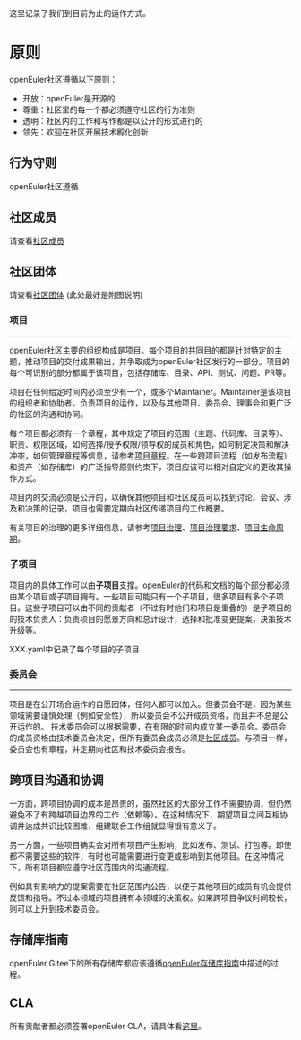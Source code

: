 这里记录了我们到目前为止的运作方式。



# 原则
openEuler社区遵循以下原则：
+ 开放：openEuler是开源的
+ 尊重：社区里的每一个都必须遵守社区的行为准则
+ 透明：社区内的工作和写作都是以公开的形式进行的
+ 领先：欢迎在社区开展技术孵化创新



## 行为守则

openEuler社区遵循[](code-of-conduct.md)




## 社区成员

请查看[社区成员](community-memebership.md)




##  社区团体

请查看[社区团体](Prj&SIG-list.md)
(此处最好是附图说明)



### 项目

------

openEuler社区主要的组织构成是项目。每个项目的共同目的都是针对特定的主题，推动项目的交付成果输出，并争取成为openEuler社区发行的一部分。项目的每个可识别的部分都属于该项目，包括存储库、目录、API、测试、问题、PR等。

项目在任何给定时间内必须至少有一个，或多个Maintainer。Maintainer是该项目的组织者和协助者。负责项目的运作，以及与其他项目、委员会、理事会和更广泛的社区的沟通和协同。

每个项目都必须有一个章程，其中规定了项目的范围（主题、代码库、目录等）、职责、权限区域，如何选择/授予权限/领导权的成员和角色，如何制定决策和解决冲突，如何管理章程等信息，请参考[项目章程](/committee-steering/社区项目和SIG/README.md)。在一些跨项目流程（如发布流程）和资产（如存储库）的广泛指导原则约束下，项目应该可以相对自定义的更改其操作方式。

项目内的交流必须是公开的，以确保其他项目和社区成员可以找到讨论、会议、涉及和决策的记录，项目也需要定期向社区传递项目的工作概要。

有关项目的治理的更多详细信息，请参考[项目治理](/technical-committee/governance/project-governance.md)、[项目治理要求](/techniacl-committee/governance/project-governance-requirements.md)、[项目生命周期]()。



###  子项目

项目内的具体工作可以由**子项目**支撑。openEuler的代码和文档的每个部分都必须由某个项目或子项目拥有。一些项目可能只有一个子项目，很多项目有多个子项目。这些子项目可以由不同的贡献者（不过有时他们和项目是重叠的）是子项目的的技术负责人：负责项目的愿景方向和总计设计，选择和批准变更提案，决策技术升级等。

XXX.yaml中记录了每个项目的子项目



### 委员会

-----

项目是在公开场合运作的自愿团体，任何人都可以加入。但委员会不是，因为某些领域需要谨慎处理（例如安全性），所以委员会不公开成员资格，而且并不总是公开运作的。 技术委员会可以根据需要，在有限的时间内成立某一委员会。委员会的成员资格由技术委员会决定，但所有委员会成员必须是[社区成员](community-membership.md)。与项目一样，委员会也有章程，并定期向社区和技术委员会报告。



## 跨项目沟通和协调

一方面，跨项目协调的成本是昂贵的，虽然社区的大部分工作不需要协调，但仍然避免不了有跨越项目边界的工作（依赖等）。在这种情况下，期望项目之间互相协调并达成共识比较困难，组建联合工作组就显得很有意义了。

另一方面，一些项目确实会对所有项目产生影响，比如发布、测试、打包等。即使都不需要这些的软件，有时也可能需要进行变更或影响到其他项目。在这种情况下，所有项目都应遵守社区范围内的沟通流程。

例如具有影响力的提案需要在社区范围内公告，以便于其他项目的成员有机会提供反馈和指导。不过本领域的项目拥有本领域的决策权。如果跨项目争议时间较长，则可以上升到技术委员会。



## 存储库指南

openEuler Gitee下的所有存储库都应该遵循[openEuler存储库指南](Gitee-management/README.md)中描述的过程。



## CLA

所有贡献者都必须签署openEuler CLA，请具体看[这里](CLA.md)。